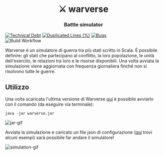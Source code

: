 <h1 align="center" style="border-bottom: none;">⚔️ warverse</h1>
<h3 align="center">Battle simulator</h3>

[![Technical Debt](https://sonarcloud.io/api/project_badges/measure?project=GZaccaroni_pps-warverse&metric=sqale_index)](https://sonarcloud.io/summary/new_code?id=GZaccaroni_pps-warverse)
[![Duplicated Lines (%)](https://sonarcloud.io/api/project_badges/measure?project=GZaccaroni_pps-warverse&metric=duplicated_lines_density)](https://sonarcloud.io/summary/new_code?id=GZaccaroni_pps-warverse)
[![Bugs](https://sonarcloud.io/api/project_badges/measure?project=GZaccaroni_pps-warverse&metric=bugs)](https://sonarcloud.io/summary/new_code?id=GZaccaroni_pps-warverse) \
![Build Workflow](https://github.com/GZaccaroni/pps-warverse/actions/workflows/release_please.yml/badge.svg)

Warverse è un simulatore di guerra tra più stati scritto in Scala.
È possibile definire: gli stati che partecipano al conflitto, la loro popolazione, le unità dell'esercito, le relazioni tra loro e le risorse disponibili. 
Una volta avviata la simulazione viene aggiornata con frequenza giornaliera finché non si risolvono tutte le guerre.

## Utilizzo
Una volta scaricata l'ultima versione di Warverse [qui](https://github.com/GZaccaroni/pps-warverse/releases/latest) è possibile avviarlo con il comando (da eseguire via terminale):
```
java -jar warverse.jar
```
![jar-gif](https://user-images.githubusercontent.com/71103219/208410987-edd44e51-6852-46e7-9533-ffabf12f033d.gif)



Avviata la simulazione e caricato un file json di configurazione ([qui](https://github.com/GZaccaroni/pps-warverse/releases/latest) trovi alcuni esempi) sarà possibile far andare il simulatore!

![simulation-gif](https://user-images.githubusercontent.com/71103219/208410774-bcd59ab6-9185-4873-86c2-0dcd0fee729b.gif)
